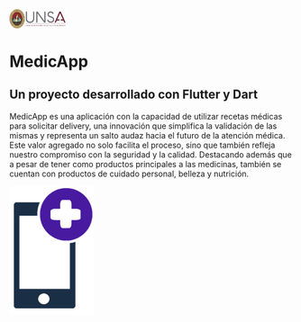 <img src='./imagenes_presentacion/logo_unsa.png' width='100px'>

##

# MedicApp 

## Un proyecto desarrollado con Flutter y Dart

MedicApp es una aplicación con la capacidad de utilizar recetas médicas para solicitar delivery, una innovación que simplifica la validación de las mismas y representa un salto audaz hacia el futuro de la atención médica. Este valor agregado no solo facilita el proceso, sino que también refleja nuestro compromiso con la seguridad y la calidad. Destacando además que a pesar de tener como productos principales a las medicinas, también se cuentan con productos de cuidado personal, belleza y nutrición.

<img src='./imagenes_presentacion/logo_medicApp.png' width='150px'>


